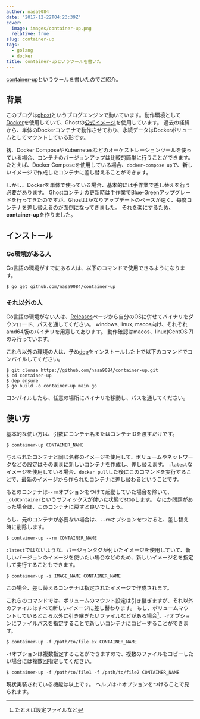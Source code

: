 ```yaml
---
author: nasa9084
date: "2017-12-22T04:23:39Z"
cover:
  image: images/container-up.png
  relative: true
slug: container-up
tags:
  - golang
  - docker
title: container-upというツールを書いた
---
```



[container-up](https://github.com/nasa9084/container-up)というツールを書いたのでご紹介。

## 背景

このブログは[ghost](https://ghost.org/)というブログエンジンで動いています。動作環境として[Docker](https://www.docker.com/)を使用していて、Ghostの[公式イメージ](https://hub.docker.com/_/ghost/)を使用しています。
過去の経緯から、単体のDockerコンテナで動作させており、永続データはDockerボリュームとしてマウントしている形です。

扨、Docker ComposeやKubernetesなどのオーケストレーションツールを使っている場合、コンテナのバージョンアップは比較的簡単に行うことができます。
たとえば、Docker Composeを使用している場合、`docker-compose up`で、新しいイメージで作成したコンテナに差し替えることができます。

しかし、Dockerを単体で使っている場合、基本的には手作業で差し替えを行う必要があります。
Ghostコンテナの更新時は手作業でBlue-Greenアップグレードを行ってきたのですが、Ghostはかなりアップデートのペースが速く、毎度コンテナを差し替えるのが面倒になってきました。
それを楽にするため、**container-up**を作りました。

## インストール

### Go環境がある人

Go言語の環境がすでにある人は、以下のコマンドで使用できるようになります。

``` shell
$ go get github.com/nasa9084/container-up
```

### それ以外の人

Go言語の環境がない人は、[Releases](https://github.com/nasa9084/container-up/releases)ページから自分のOSに併せてバイナリをダウンロード、パスを通してください。
windows, linux, macos向け、それぞれamd64版のバイナリを用意してあります。
動作確認はmacos、linux(CentOS 7)のみ行っています。

これら以外の環境の人は、予め[dep](https://github.com/golang/dep)をインストールした上で以下のコマンドでコンパイルしてください。

``` shell
$ git clonse https://github.com/nasa9084/container-up.git
$ cd container-up
$ dep ensure
$ go build -o container-up main.go
```

コンパイルしたら、任意の場所にバイナリを移動し、パスを通してください。

## 使い方

基本的な使い方は、引数にコンテナ名またはコンテナIDを渡すだけです。

``` shell
$ container-up CONTAINER_NAME
```

与えられたコンテナと同じ名称のイメージを使用して、ボリュームやネットワークなどの設定はそのままに新しいコンテナを作成し、差し替えます。
`:latest`なイメージを使用している場合、`docker pull`した後にこのコマンドを実行することで、最新のイメージから作られたコンテナに差し替わるということです。

もとのコンテナは`--rm`オプションをつけて起動していた場合を除いて、`_oldContainer`というサフィックスが付いた状態でstopします。
なにか問題があった場合は、このコンテナに戻すと良いでしょう。

もし、元のコンテナが必要ない場合は、`--rm`オプションをつけると、差し替え時に削除します。

``` shell
$ container-up --rm CONTAINER_NAME
```

`:latest`ではないような、バージョンタグが付いたイメージを使用していて、新しいバージョンのイメージを使いたい場合などのため、新しいイメージ名を指定して実行することもできます。

``` shell
$ container-up -i IMAGE_NAME CONTAINER_NAME
```

この場合、差し替えるコンテナは指定されたイメージで作成されます。

これらのコマンドでは、ボリュームのマウント設定は引き継ぎますが、それ以外のファイルはすべて新しいイメージに差し替わります。
もし、ボリュームマウントしているところ以外に引き継ぎたいファイルなどがある場合[^copy-file]、`-f`オプションにファイルパスを指定することで新しいコンテナにコピーすることができます。

``` shell
$ container-up -f /path/to/file.ex CONTAINER_NAME
```

`-f`オプションは複数指定することができますので、複数のファイルをコピーしたい場合には複数回指定してください。

``` shell
$ container-up -f /path/to/file1 -f /path/to/file2 CONTAINER_NAME
```

現状実装されている機能は以上です。
ヘルプは`-h`オプションをつけることで見られます。

[^copy-file]: たとえば設定ファイルなど

